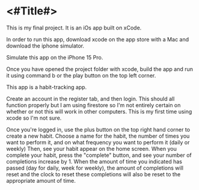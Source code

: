 #  <#Title#>

This is my final project. It is an iOs app built on xCode.

In order to run this app, download xcode on the app store with a Mac and download the iphone simulator. 

Simulate this app on the iPhone 15 Pro.

Once you have opened the project folder with xcode, build the app and run it using command b or the play button on the top left corner.

This app is a habit-tracking app. 

Create an account in the register tab, and then login. This should all function properly but I am using firestore so I'm not entirely certain on whether or not this will work in other computers. This is my first time using xcode so I'm not sure. 

Once you're logged in, use the plus button on the top right hand corner to create a new habit. Choose a name for the habit, the number of times you want to perform it, and on what frequency you want to perform it (daily or weekly)
Then, see your habit appear on the home screen. When you complete your habit, press the "complete" button, and see your number of completions increase by 1.
When the amount of time you indicated has passed (day for daily, week for weekly), the amount of completions will reset and the clock to reset these completions will also be reset to the appropriate amount of time.

